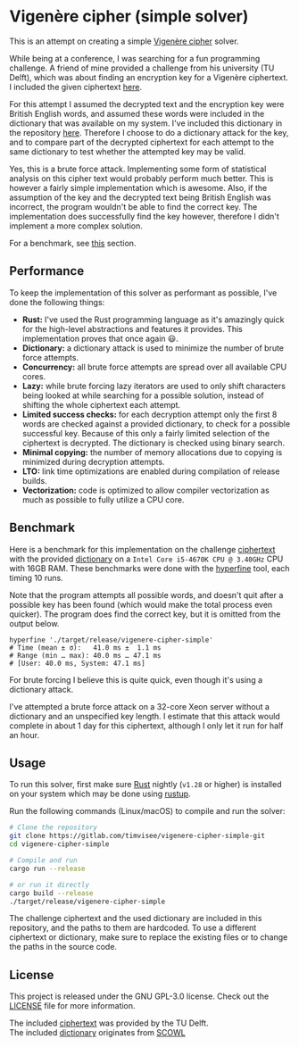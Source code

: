 # Vigenère cipher (simple solver)
This is an attempt on creating a simple [Vigenère cipher][wikipedia] solver.

While being at a conference, I was searching for a fun programming challenge.
A friend of mine provided a challenge from his university (TU Delft), which was
about finding an encryption key for a Vigenère ciphertext.
I included the given ciphertext [here](./ciphertext.txt).

For this attempt I assumed the decrypted text and the encryption key were
British English words, and assumed these words were included in the dictionary
that was available on my system. I've included this dictionary in the repository
[here](./dictionary.txt). Therefore I choose to do a dictionary attack for the
key, and to compare part of the decrypted ciphertext for each attempt to the
same dictionary to test whether the attempted key may be valid.

Yes, this is a brute force attack. Implementing some form of statistical
analysis on this cipher text would probably perform much better. This is however
a fairly simple implementation which is awesome. Also, if the assumption of the
key and the decrypted text being British English was incorrect, the program
wouldn't be able to find the correct key. The implementation does successfully
find the key however, therefore I didn't implement a more complex solution.

For a benchmark, see [this](#benchmark) section.

## Performance
To keep the implementation of this solver as performant as possible, I've done
the following things:

- **Rust:** I've used the Rust programming language as it's amazingly quick for
  the high-level abstractions and features it provides.
  This implementation proves that once again :smiley:.
- **Dictionary:** a dictionary attack is used to minimize the number of brute
  force attempts.
- **Concurrency:** all brute force attempts are spread over all available CPU
  cores.
- **Lazy:** while brute forcing lazy iterators are used to only shift
  characters being looked at while searching for a possible solution, instead
  of shifting the whole ciphertext each attempt.
- **Limited success checks:** for each decryption attempt only the first 8 words
  are checked against a provided dictionary, to check for a possible successful
  key. Because of this only a fairly limited selection of the ciphertext is
  decrypted. The dictionary is checked using binary search.
- **Minimal copying:** the number of memory allocations due to copying is
  minimized during decryption attempts.
- **LTO:** link time optimizations are enabled during compilation of release
  builds.
- **Vectorization:** code is optimized to allow compiler vectorization as much
  as possible to fully utilize a CPU core.

## Benchmark
Here is a benchmark for this implementation on the challenge
[ciphertext](./ciphertext.txt) with the provided [dictionary](./dictionary.txt)
on a `Intel Core i5-4670K CPU @ 3.40GHz` CPU with 16GB RAM.
These benchmarks were done with the [hyperfine][hyperfine] tool,
each timing 10 runs.

Note that the program attempts all possible words, and doesn't quit after
a possible key has been found (which would make the total process even quicker).
The program does find the correct key, but it is omitted from the output below.

```
hyperfine './target/release/vigenere-cipher-simple'
# Time (mean ± σ):   41.0 ms ±  1.1 ms
# Range (min … max): 40.0 ms … 47.1 ms
# [User: 40.0 ms, System: 47.1 ms]
```

For brute forcing I believe this is quite quick, even though it's using a
dictionary attack.

I've attempted a brute force attack on a 32-core Xeon server without
a dictionary and an unspecified key length.
I estimate that this attack would complete in about 1 day for this ciphertext,
although I only let it run for half an hour.

## Usage
To run this solver, first make sure [Rust][rust] nightly (`v1.28` or higher) is
installed on your system which may be done using [rustup][rustup].

Run the following commands (Linux/macOS) to compile and run the solver:

```bash
# Clone the repository
git clone https://gitlab.com/timvisee/vigenere-cipher-simple-git
cd vigenere-cipher-simple

# Compile and run
cargo run --release

# or run it directly
cargo build --release
./target/release/vigenere-cipher-simple
```

The challenge ciphertext and the used dictionary are included in this
repository, and the paths to them are hardcoded. To use a different ciphertext
or dictionary, make sure to replace the existing files or to change the paths in
the source code.

## License
This project is released under the GNU GPL-3.0 license.
Check out the [LICENSE](LICENSE) file for more information. 

The included [ciphertext](./ciphertext.txt) was provided by the TU Delft.  
The included [dictionary](./dictionary.txt) originates from [SCOWL][scowl]


[rust]: https://rust-lang.org/
[rustup]: https://rustup.rs/
[hyperfine]: https://github.com/sharkdp/hyperfine
[scowl]: http://wordlist.aspell.net/
[wikipedia]: https://en.wikipedia.org/wiki/Vigen%C3%A8re_cipher
